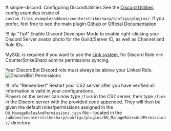 #:simple-discord: Configuring DiscordUtilities
See the [Discord Utilities](https://github.com/mavproductions/cs2-modded-server/blob/master/custom_files_example/addons/counterstrikesharp/configs/plugins/DiscordUtilities/DiscordUtilities.json) config examples inside of `custom_files_example/addons/counterstrikesharp/configs/plugins/`. If you prefer, feel free to see the main plugin [Github](https://github.com/NockyCZ/CS2-Discord-Utilities/) or [Official Documentation](https://docs.sourcefactory.eu/cs2-free-plugins/discord-utilities)
<br>

!!! tip "Tip!"
    Enable Discord Developer Mode to enable right-clicking your Discord Server avatar photo for the Guild/Server ID, as well as Channel and Role IDs.

MySQL is required if you want to use the [Link system](https://docs.sourcefactory.eu/cs2-free-plugins/discord-utilities/main-configuration/linking-system), for Discord Role <--> CounterStrikeSharp admins permissions syncing.

Your DiscordBot Discord role must always be above your Linked Role.
![DiscordBot Permissions](https://github.com/mavproductions/cs2-modded-server/blob/assets/documentation/DiscordUtilities-Roles.png?raw=true&sanitize=true)

!!! info "Remember!"
    Restart your CS2 server after you have verified all information is valid in your configurations.
<br>
Players on the server can now type `/link` in the CS2 server, then type `/link` in the Discord server with the provided code appended. They will then be given the default roles/permissions assigned in the `DU_ManageRolesAndPermissions.json` file - located in the `/addons/counterstrikesharp/configs/plugins/DU_ManageRolesAndPermissions/` directory.